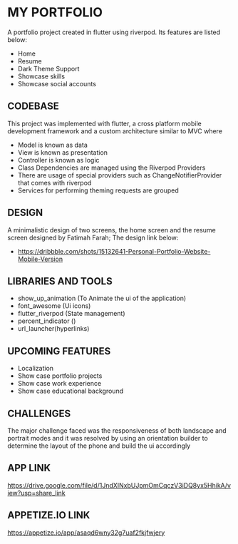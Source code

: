# MY PORTFOLIO<br />

A portfolio project created in flutter using riverpod.  Its features are listed below:
- Home
- Resume
- Dark Theme Support
- Showcase skills
- Showcase social accounts


## CODEBASE

This project was implemented with flutter, a cross platform mobile development framework and a custom architecture similar to MVC where
- Model is known as data
- View is known as presentation
- Controller is known as logic
- Class Dependencies are managed using the Riverpod Providers
- There are usage of special providers such as ChangeNotifierProvider that comes with riverpod
- Services for performing theming requests are grouped

## DESIGN
A minimalistic design of two screens, the home screen and the resume screen designed by Fatimah Farah; The design link below:
- https://dribbble.com/shots/15132641-Personal-Portfolio-Website-Mobile-Version

## LIBRARIES AND TOOLS
- show_up_animation (To Animate the ui of the application)
- font_awesome (Ui icons)
- flutter_riverpod (State management)
- percent_indicator ()
- url_launcher(hyperlinks)

## UPCOMING FEATURES
- Localization 
- Show case portfolio projects
- Show case work experience
- Show case educational background

## CHALLENGES
The major challenge faced was the responsiveness of both landscape and portrait modes and it was resolved by using an orientation builder to determine the layout of the phone and build the ui accordingly

## APP LINK
https://drive.google.com/file/d/1JndXINxbUJpmOmCqczV3iDQ8yx5HhikA/view?usp=share_link

## APPETIZE.IO LINK

https://appetize.io/app/asaqd6wny32g7uaf2fkjfwjery
